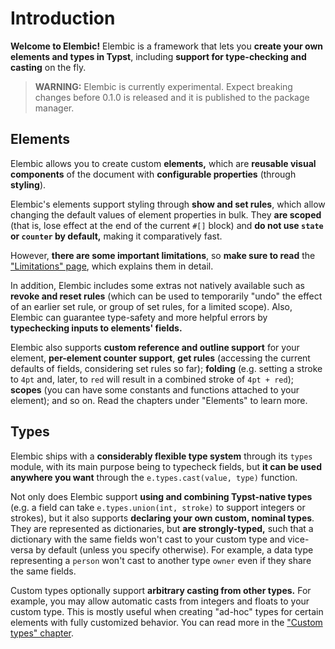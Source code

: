 # Introduction

**Welcome to Elembic!** Elembic is a framework that lets you **create your own elements and types in Typst**, including **support for type-checking and casting** on the fly.

> **WARNING:** Elembic is currently experimental. Expect breaking changes before 0.1.0 is released and it is published to the package manager.

## Elements

Elembic allows you to create custom **elements,** which are **reusable visual components** of the document with **configurable properties** (through **styling**).

Elembic's elements support styling through **show and set rules**, which allow changing the default values of element properties in bulk. They **are scoped** (that is, lose effect at the end of the current `#[]` block) and **do not use `state` or `counter` by default,** making it comparatively fast.

However, **there are some important limitations**, so **make sure to read** the ["Limitations" page](../about/limitations.md), which explains them in detail.

In addition, Elembic includes some extras not natively available such as **revoke and reset rules** (which can be used to temporarily "undo" the effect of an earlier set rule, or group of set rules, for a limited scope). Also, Elembic can guarantee type-safety and more helpful errors by **typechecking inputs to elements' fields.**

Elembic also supports **custom reference and outline support** for your element, **per-element counter support**, **get rules** (accessing the current defaults of fields, considering set rules so far); **folding** (e.g. setting a stroke to `4pt` and, later, to `red` will result in a combined stroke of `4pt + red`); **scopes** (you can have some constants and functions attached to your element); and so on. Read the chapters under "Elements" to learn more.

## Types

Elembic ships with a **considerably flexible type system** through its `types` module, with its main purpose being to typecheck fields, but **it can be used anywhere you want** through the `e.types.cast(value, type)` function.

Not only does Elembic support **using and combining Typst-native types** (e.g. a field can take `e.types.union(int, stroke)` to support integers or strokes), but it also supports **declaring your own custom, nominal types**. They are represented as dictionaries, but **are strongly-typed,** such that a dictionary with the same fields won't cast to your custom type and vice-versa by default (unless you specify otherwise). For example, a data type representing a `person` won't cast to another type `owner` even if they share the same fields.

Custom types optionally support **arbitrary casting from other types.** For example, you may allow automatic casts from integers and floats to your custom type. This is mostly useful when creating "ad-hoc" types for certain elements with fully customized behavior. You can read more in the ["Custom types" chapter](./types/custom-types/.).
